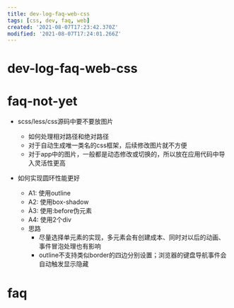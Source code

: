 ```yaml
---
title: dev-log-faq-web-css
tags: [css, dev, faq, web]
created: '2021-08-07T17:23:42.370Z'
modified: '2021-08-07T17:24:01.266Z'
---
```


# dev-log-faq-web-css

# faq-not-yet

- scss/less/css源码中要不要放图片
  - 如何处理相对路径和绝对路径
  - 对于自动生成唯一类名的css框架，后续修改图片就不方便
  - 对于app中的图片，一般都是动态修改或切换的，所以放在应用代码中导入灵活性更高

- 如何实现圆环性能更好
  - A1: 使用outline
  - A2: 使用box-shadow
  - À3: 使用:before伪元素
  - A4: 使用2个div
  - 思路
    - 尽量选择单元素的实现，多元素会有创建成本、同时对以后的动画、事件冒泡处理也有影响
    - outline不支持类似border的四边分别设置；浏览器的键盘导航事件会自动触发显示隐藏
# faq
